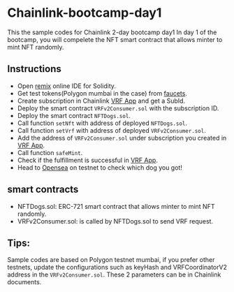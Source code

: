 # Chainlink-bootcamp-day1
This the sample codes for Chainlink 2-day bootcamp day1
In day 1 of the bootcamp, you will compelete the NFT smart contract that allows minter to mint NFT randomly.

## Instructions
- Open [remix](https://remix.ethereum.org/) online IDE for Solidity.
- Get test tokens(Polygon mumbai in the case) from [faucets](https://faucets.chain.link/mumbai).
- Create subscription in Chainlink [VRF App](https://vrf.chain.link/) and get a SubId.
- Deploy the smart contract `VRFv2Consumer.sol` with the subscription ID.
- Deploy the smart contract `NFTDogs.sol`.
- Call function `setNft` with address of deployed `NFTDogs.sol`.
- Call function `setVrf` with address of deployed `VRFv2Consumer.sol`.
- Add the address of `VRFv2Consumer.sol` under subscription you created in [VRF App](https://vrf.chain.link/).
- Call function `safeMint`.
- Check if the fulfillment is successful in [VRF App](https://vrf.chain.link/).
- Head to [Opensea](https://testnets.opensea.io/) on testnet to check which dog you got!

## smart contracts
- NFTDogs.sol: ERC-721 smart contract that allows minter to mint NFT randomly. 
- VRFv2Consumer.sol: is called by NFTDogs.sol to send VRF request.

## Tips:
Sample codes are based on Polygon testnet mumbai, if you prefer other testnets, update the configurations such as keyHash and VRFCoordinatorV2 address in the `VRFv2Consumer.sol`. These 2 parameters can be in Chainlink documents.